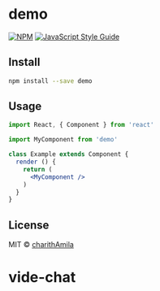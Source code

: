 # demo

> 

[![NPM](https://img.shields.io/npm/v/demo.svg)](https://www.npmjs.com/package/demo) [![JavaScript Style Guide](https://img.shields.io/badge/code_style-standard-brightgreen.svg)](https://standardjs.com)

## Install

```bash
npm install --save demo
```

## Usage

```jsx
import React, { Component } from 'react'

import MyComponent from 'demo'

class Example extends Component {
  render () {
    return (
      <MyComponent />
    )
  }
}
```

## License

MIT © [charithAmila](https://github.com/charithAmila)
# vide-chat
